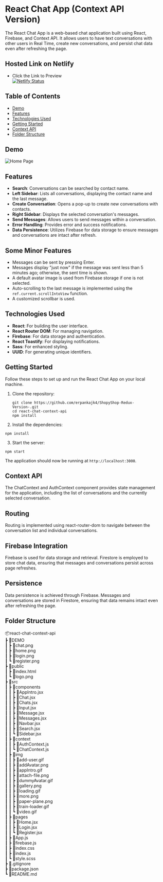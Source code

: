 # React Chat App (Context API Version)

The React Chat App is a web-based chat application built using React, Firebase, and Context API. It allows users to have text conversations with other users in Real Time, create new conversations, and persist chat data even after refreshing the page.

## Hosted Link on Netlify
 - Click the Link to Preview <br/>
[![Netlify Status](https://api.netlify.com/api/v1/badges/0c8ecddc-7bf5-45d3-8f79-df5d8485a808/deploy-status)](https://app.netlify.com/sites/shopyshop-redux/deploys) <br/>

## Table of Contents
- [Demo](#demo)
- [Features](#features)
- [Technologies Used](#technologies-used)
- [Getting Started](#getting-started)
- [Context API](#context-api)
- [Folder Structure](#folder-structure)

## Demo
![Home Page](https://github.com/erpankajk4/ShopyShop-Redux-Version-/assets/118353291/41681f92-6146-455a-9564-b079ec5b6a98)

## Features

- **Search**: Conversations can be searched by contact name.
- **Left Sidebar**: Lists all conversations, displaying the contact name and the last message.
- **Create Conversation**: Opens a pop-up to create new conversations with contacts.
- **Right Sidebar**: Displays the selected conversation's messages.
- **Send Messages**: Allows users to send messages within a conversation.
- **Error Handling**: Provides error and success notifications.
- **Data Persistence**: Utilizes Firebase for data storage to ensure messages and conversations are intact after refresh.

## Some Minor Features
- Messages can be sent by pressing Enter.
- Messages display "just now" if the message was sent less than 5 minutes ago; otherwise, the sent time is shown.
- A default avatar image is used from Firebase storage if one is not selected.
- Auto-scrolling to the last message is implemented using the `ref.current.scrollIntoView` function.
- A customized scrollbar is used.

## Technologies Used

- **React**: For building the user interface.
- **React Router DOM**: For managing navigation.
- **Firebase**: For data storage and authentication.
- **React Toastify**: For displaying notifications.
- **Sass**: For enhanced styling.
- **UUID**: For generating unique identifiers.

## Getting Started

Follow these steps to set up and run the React Chat App on your local machine.

1. Clone the repository:

   ```
   git clone https://github.com/erpankajk4/ShopyShop-Redux-Version-.git
   cd react-chat-context-api
   npm install
   ```
2. Install the dependencies:
```
npm install
```
3. Start the server:
```
npm start
```
The application should now be running at `http://localhost:3000`.

## Context API

The ChatContext and AuthContext component provides state management for the application, including the list of conversations and the currently selected conversation.

## Routing
Routing is implemented using react-router-dom to navigate between the conversation list and individual conversations.

## Firebase Integration

Firebase is used for data storage and retrieval. Firestore is employed to store chat data, ensuring that messages and conversations persist across page refreshes.

## Persistence
Data persistence is achieved through Firebase. Messages and conversations are stored in Firestore, ensuring that data remains intact even after refreshing the page.

## Folder Structure
📦react-chat-context-api<br />
 ┣ 📂DEMO<br />
 ┃ ┣ 📜chat.png<br />
 ┃ ┣ 📜home.png<br />
 ┃ ┣ 📜login.png<br />
 ┃ ┗ 📜register.png<br />
 ┣ 📂public<br />
 ┃ ┣ 📜index.html<br />
 ┃ ┗ 📜logo.png<br />
 ┣ 📂src<br />
 ┃ ┣ 📂components<br />
 ┃ ┃ ┣ 📜AppIntro.jsx<br />
 ┃ ┃ ┣ 📜Chat.jsx<br />
 ┃ ┃ ┣ 📜Chats.jsx<br />
 ┃ ┃ ┣ 📜Input.jsx<br />
 ┃ ┃ ┣ 📜Message.jsx<br />
 ┃ ┃ ┣ 📜Messages.jsx<br />
 ┃ ┃ ┣ 📜Navbar.jsx<br />
 ┃ ┃ ┣ 📜Search.jsx<br />
 ┃ ┃ ┗ 📜Sidebar.jsx<br />
 ┃ ┣ 📂context<br />
 ┃ ┃ ┣ 📜AuthContext.js<br />
 ┃ ┃ ┗ 📜ChatContext.js<br />
 ┃ ┣ 📂img<br />
 ┃ ┃ ┣ 📜add-user.gif<br />
 ┃ ┃ ┣ 📜addAvatar.png<br />
 ┃ ┃ ┣ 📜appIntro.gif<br />
 ┃ ┃ ┣ 📜attach-file.png<br />
 ┃ ┃ ┣ 📜dummyAvatar.gif<br />
 ┃ ┃ ┣ 📜gallery.png<br />
 ┃ ┃ ┣ 📜loading.gif<br />
 ┃ ┃ ┣ 📜more.png<br />
 ┃ ┃ ┣ 📜paper-plane.png<br />
 ┃ ┃ ┣ 📜train-loader.gif<br />
 ┃ ┃ ┗ 📜video.gif<br />
 ┃ ┣ 📂pages<br />
 ┃ ┃ ┣ 📜Home.jsx<br />
 ┃ ┃ ┣ 📜Login.jsx<br />
 ┃ ┃ ┗ 📜Register.jsx<br />
 ┃ ┣ 📜App.js<br />
 ┃ ┣ 📜firebase.js<br />
 ┃ ┣ 📜index.css<br />
 ┃ ┣ 📜index.js<br />
 ┃ ┗ 📜style.scss<br />
 ┣ 📜.gitignore<br />
 ┣ 📜package.json<br />
 ┗ 📜README.md<br />